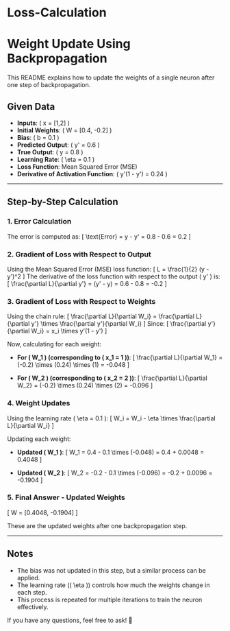 # Loss-Calculation

# Weight Update Using Backpropagation

This README explains how to update the weights of a single neuron after one step of backpropagation.

## Given Data
- **Inputs**: \( x = [1,2] \)
- **Initial Weights**: \( W = [0.4, -0.2] \)
- **Bias**: \( b = 0.1 \)
- **Predicted Output**: \( y' = 0.6 \)
- **True Output**: \( y = 0.8 \)
- **Learning Rate**: \( \eta = 0.1 \)
- **Loss Function**: Mean Squared Error (MSE)
- **Derivative of Activation Function**: \( y'(1 - y') = 0.24 \)

---

## Step-by-Step Calculation

### 1. Error Calculation
The error is computed as:
\[
\text{Error} = y - y' = 0.8 - 0.6 = 0.2
\]

### 2. Gradient of Loss with Respect to Output
Using the Mean Squared Error (MSE) loss function:
\[
L = \frac{1}{2} (y - y')^2
\]
The derivative of the loss function with respect to the output \( y' \) is:
\[
\frac{\partial L}{\partial y'} = (y' - y) = 0.6 - 0.8 = -0.2
\]

### 3. Gradient of Loss with Respect to Weights
Using the chain rule:
\[
\frac{\partial L}{\partial W_i} = \frac{\partial L}{\partial y'} \times \frac{\partial y'}{\partial W_i}
\]
Since:
\[
\frac{\partial y'}{\partial W_i} = x_i \times y'(1 - y')
\]

Now, calculating for each weight:

- **For \( W_1 \) (corresponding to \( x_1 = 1 \))**:
\[
\frac{\partial L}{\partial W_1} = (-0.2) \times (0.24) \times (1) = -0.048
\]

- **For \( W_2 \) (corresponding to \( x_2 = 2 \))**:
\[
\frac{\partial L}{\partial W_2} = (-0.2) \times (0.24) \times (2) = -0.096
\]

### 4. Weight Updates
Using the learning rate \( \eta = 0.1 \):
\[
W_i = W_i - \eta \times \frac{\partial L}{\partial W_i}
\]

Updating each weight:

- **Updated \( W_1 \)**:
\[
W_1 = 0.4 - 0.1 \times (-0.048) = 0.4 + 0.0048 = 0.4048
\]

- **Updated \( W_2 \)**:
\[
W_2 = -0.2 - 0.1 \times (-0.096) = -0.2 + 0.0096 = -0.1904
\]

### 5. Final Answer - Updated Weights
\[
W = [0.4048, -0.1904]
\]

These are the updated weights after one backpropagation step.

---

## Notes
- The bias was not updated in this step, but a similar process can be applied.
- The learning rate (\( \eta \)) controls how much the weights change in each step.
- This process is repeated for multiple iterations to train the neuron effectively.

If you have any questions, feel free to ask! 🚀

